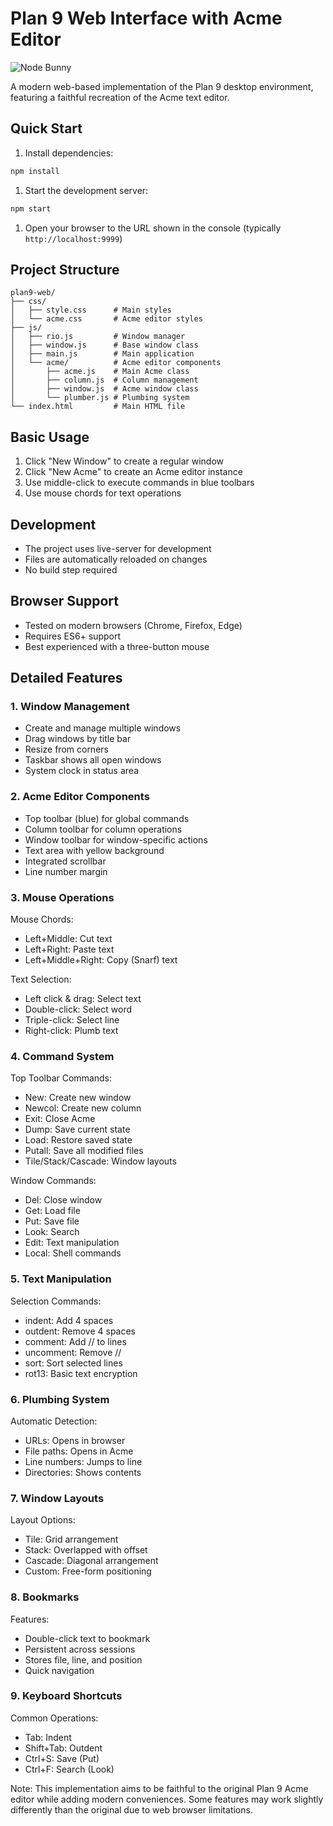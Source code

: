 # Plan 9 Web Interface with Acme Editor

![Node Bunny](./assets/node-bunny.png)

A modern web-based implementation of the Plan 9 desktop environment, featuring a faithful recreation of the Acme text editor.

## Quick Start

1. Install dependencies:

```bash
npm install
```

1. Start the development server:

```bash
npm start
```

1. Open your browser to the URL shown in the console (typically `http://localhost:9999`)

## Project Structure

```plaintext
plan9-web/
├── css/
│   ├── style.css      # Main styles
│   └── acme.css       # Acme editor styles
├── js/
│   ├── rio.js         # Window manager
│   ├── window.js      # Base window class
│   ├── main.js        # Main application
│   └── acme/          # Acme editor components
│       ├── acme.js    # Main Acme class
│       ├── column.js  # Column management
│       ├── window.js  # Acme window class
│       └── plumber.js # Plumbing system
└── index.html         # Main HTML file
```

## Basic Usage

1. Click "New Window" to create a regular window
1. Click "New Acme" to create an Acme editor instance
1. Use middle-click to execute commands in blue toolbars
1. Use mouse chords for text operations

## Development

- The project uses live-server for development
- Files are automatically reloaded on changes
- No build step required

## Browser Support

- Tested on modern browsers (Chrome, Firefox, Edge)
- Requires ES6+ support
- Best experienced with a three-button mouse

## Detailed Features

### 1. Window Management

- Create and manage multiple windows
- Drag windows by title bar
- Resize from corners
- Taskbar shows all open windows
- System clock in status area

### 2. Acme Editor Components

- Top toolbar (blue) for global commands
- Column toolbar for column operations
- Window toolbar for window-specific actions
- Text area with yellow background
- Integrated scrollbar
- Line number margin

### 3. Mouse Operations

Mouse Chords:

- Left+Middle: Cut text
- Left+Right: Paste text
- Left+Middle+Right: Copy (Snarf) text

Text Selection:

- Left click & drag: Select text
- Double-click: Select word
- Triple-click: Select line
- Right-click: Plumb text

### 4. Command System

Top Toolbar Commands:

- New: Create new window
- Newcol: Create new column
- Exit: Close Acme
- Dump: Save current state
- Load: Restore saved state
- Putall: Save all modified files
- Tile/Stack/Cascade: Window layouts

Window Commands:

- Del: Close window
- Get: Load file
- Put: Save file
- Look: Search
- Edit: Text manipulation
- Local: Shell commands

### 5. Text Manipulation

Selection Commands:

- indent: Add 4 spaces
- outdent: Remove 4 spaces
- comment: Add // to lines
- uncomment: Remove //
- sort: Sort selected lines
- rot13: Basic text encryption

### 6. Plumbing System

Automatic Detection:

- URLs: Opens in browser
- File paths: Opens in Acme
- Line numbers: Jumps to line
- Directories: Shows contents

### 7. Window Layouts

Layout Options:

- Tile: Grid arrangement
- Stack: Overlapped with offset
- Cascade: Diagonal arrangement
- Custom: Free-form positioning

### 8. Bookmarks

Features:

- Double-click text to bookmark
- Persistent across sessions
- Stores file, line, and position
- Quick navigation

### 9. Keyboard Shortcuts

Common Operations:

- Tab: Indent
- Shift+Tab: Outdent
- Ctrl+S: Save (Put)
- Ctrl+F: Search (Look)

Note: This implementation aims to be faithful to the original Plan 9 Acme editor while adding modern conveniences. Some features may work slightly differently than the original due to web browser limitations.
